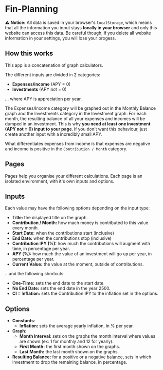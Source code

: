 # Fin-Planning

**&#x26A0; Notice:** All data is saved in your browser's `localStorage`, which means that all the information you input stays **locally in your browser** and only this website can access this data. Be careful though, if you delete all website information in your settings, you will lose your progess.

## How this works

This app is a concatenation of graph calculators.

The different inputs are divided in 2 categories:

- **Expenses/Income** (APY = 0)
- **Investments** (APY not = 0)

... where APY is appreciation per year.

The Expenses/Income category will be graphed out in the Monthly Balance graph and the Investments category in the Investment graph. For each month, the resulting balance of all your expenses and incomes will be dumped in an investment. This is why **you need at least one investment (APY not = 0) input to your page**. If you don't want this behaviour, just create another input with a incredibly small APY.

What differentiates expenses from income is that expenses are negative and income is positive in the `Contribution / Month` category.

## Pages

Pages help you organise your different calculations. Each page is an isolated environment, with it's own inputs and options.

## Inputs

Each value may have the following options depending on the input type:

- **Title:** the displayed title on the graph.
- **Contribution / Month:** how much money is contributed to this value every month.
- **Start Date:** when the contributions start (inclusive)
- **End Date:** when the contributions stop (inclusive)
- **Contribution IPY (%):** how much the contributions will augment with time, in percentage per year.
- **APY (%):** how much the value of an investment will go up per year, in percentage per year.
- **Current Value:** the value at the moment, outside of contributions.

...and the following shortcuts:

- **One-Time:** sets the end date to the start date.
- **No End Date:** sets the end date in the year 2500.
- **CI = Inflation:** sets the Contribution IPY to the inflation set in the options.

## Options

- **Constants**:
  - **Inflation:** sets the average yearly inflation, in % per year.
- **Graph**:
  - **Month Interval:** sets on the graphs the month interval where values are shown (ex: 1 for monthly and 12 for yearly).
  - **First Month:** the first month shown on the graphs.
  - **Last Month:** the last month shown on the graphs.
- **Resulting Balance:** for a positive or a negative balance, sets in which investment to drop the remaining balance, in percentage.
